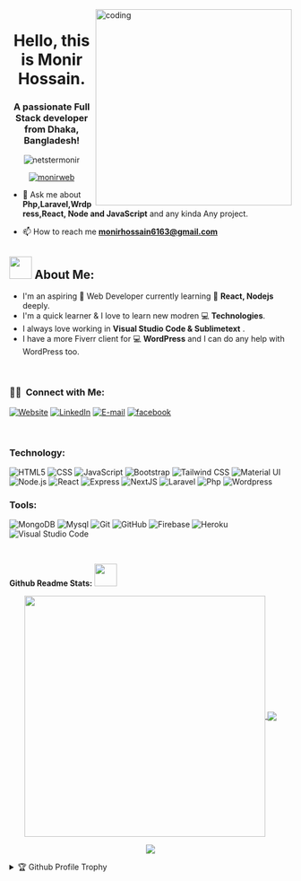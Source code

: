 
<img align="right" alt="coding" width="350" src="https://i.ibb.co/Mkjg2y8/122.gif">
<h1 align="center">Hello, this is Monir Hossain.</h1>
<h3 align="center">A passionate Full Stack developer from Dhaka, Bangladesh!</h3>

<p align="center"> <img src="https://komarev.com/ghpvc/?username=web-shoharab-pk&label=Profile%20views&color=0e75b6&style=flat" alt="netstermonir " /> </p>

<p align="center"> <a href="https://twitter.com/dhoom_tech" target="blank"><img src="https://img.shields.io/twitter/follow/dhoom_tech?logo=twitter&style=for-the-badge" alt="monirweb" /></a> </p>

- 💬 Ask me about **Php,Laravel,Wrdpress,React, Node and JavaScript** and any kinda Any project.

- 📫 How to reach me **monirhossain6163@gmail.com**
## <img src="https://media.giphy.com/media/WUlplcMpOCEmTGBtBW/giphy.gif" width="40"> **About Me:**

- I'm an aspiring 🔭️ Web Developer currently learning 🌱 **React, Nodejs** deeply.
- I'm a quick learner & I love to learn new modren 💻 **Technologies**.
- I always love working in **Visual Studio Code & Sublimetext** .
- I have a more Fiverr client for 💻 **WordPress** and I can do any help with WordPress too.

</br>
<h3> 🤝🏻 &nbsp;Connect with Me: </h3>

<p align="left">
<a href="https://mdmonir.netlify.app/"><img alt="Website" src="https://img.shields.io/badge/Website-netstermonir-blue?style=flat-square&logo=google-chrome"></a>
<a href="https://www.linkedin.com/in/monirweb/"><img alt="LinkedIn" src="https://img.shields.io/badge/LinkedIn-netstermonir-blue?style=flat-square&logo=linkedin"></a>
<a href="mailto:monirhossain6163@gmail.com"><img alt="E-mail" src="https://img.shields.io/badge/Email-monirhossain6163@gmail.com-blue?style=flat-square&logo=gmail"></a>
<a href="https://www.facebook.com/monirweb.wdd"><img alt="facebook" src="https://img.shields.io/badge/Facebook-netstermonir-blue?style=flat-square&logo=facebook"></a>
</p>
<br />

### Technology:

  ![HTML5](https://img.shields.io/badge/-HTML5-333333?style=flat&logo=HTML5)
  ![CSS](https://img.shields.io/badge/-CSS-333333?style=flat&logo=CSS3&logoColor=1572B6)
  ![JavaScript](https://img.shields.io/badge/-JavaScript-333333?style=flat&logo=javascript)
  ![Bootstrap](https://img.shields.io/badge/-Bootstrap-333333?style=flat&logo=bootstrap&logoColor=563D7C)
  ![Tailwind CSS](https://img.shields.io/badge/-TailwindCSS-333333?style=flat&logo=tailwindcss)
  ![Material UI](https://img.shields.io/badge/-MaterialUI-333333?style=flat&logo=mui)
  ![Node.js](https://img.shields.io/badge/-Node.js-333333?style=flat&logo=node.js)
  ![React](https://img.shields.io/badge/-React-333333?style=flat&logo=react)
  ![Express](https://img.shields.io/badge/-Express-333333?style=flat&logo=express)
  ![NextJS](https://img.shields.io/badge/-NextJS-333333?style=flat&logo=next.js)
  ![Laravel](https://img.shields.io/badge/-Laravel-333333?style=flat&logo=laravel)
  ![Php](https://img.shields.io/badge/-Php-333333?style=flat&logo=php)
  ![Wordpress](https://img.shields.io/badge/-Wordpress-333333?style=flat&logo=wordpress)
<br />
  ### Tools:

  ![MongoDB](https://img.shields.io/badge/-MongoDB-333333?style=flat&logo=mongodb)
  ![Mysql](https://img.shields.io/badge/-Mysql-333333?style=flat&logo=mysql)
  ![Git](https://img.shields.io/badge/-Git-333333?style=flat&logo=git)
  ![GitHub](https://img.shields.io/badge/-GitHub-333333?style=flat&logo=github)
  ![Firebase](https://img.shields.io/badge/-Firebase-333333?style=flat&logo=firebase)
  ![Heroku](https://img.shields.io/badge/-Heroku-333333?style=flat&logo=heroku)
  ![Visual Studio Code](https://img.shields.io/badge/-Visual%20Studio%20Code-333333?style=flat&logo=visual-studio-code&logoColor=007ACC)


<br/>

 **Github Readme Stats:** <img src="https://media.giphy.com/media/ZCN6F3FAkwsyOGU2RS/giphy.gif" width="40">
 </br>
 <p align="center">
  <a href="https://github.com/netstermonir">
   <img width="430" align="center" src="https://github-readme-stats.vercel.app/api?username=netstermonir&show_icons=true&theme=radical&count_private=true">
  </a>
  <a href="https://github.com/netstermonir/github-readme-stats">
    <img align="center" src="https://github-readme-stats.anuraghazra1.vercel.app/api/top-langs/?username=netstermonir&layout=compact&theme=radical&langs_count=6" />
  </a>
 </p>
<p align="center">
   <img align="center" src="https://github-readme-streak-stats.herokuapp.com/?user=netstermonir&theme=radical&hide_border=true"/>
</p>

<details>
 <summary>🏆 Github Profile Trophy</summary>
 </br>
 <p align="center">
  <a href="https://github.com/ryo-ma/github-profile-trophy">
   <img src="https://github-profile-trophy.vercel.app/?username=netstermonir&column=8&theme=darkhub"/>
  </a>
 </p>
</details>

 


[portfolio]: https://mdmonir.netlify.app/
[facebook]: https://www.facebook.com/monirweb.wdd/
[github]: https://github.com/netstermonir
[linkedin]: https://www.linkedin.com/in/monirweb

